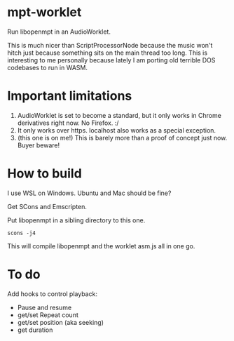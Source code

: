 # mpt-worklet
Run libopenmpt in an AudioWorklet.

This is much nicer than ScriptProcessorNode because the music won't hitch just because
something sits on the main thread too long.  This is interesting to me personally because
lately I am porting old terrible DOS codebases to run in WASM.

# Important limitations

1. AudioWorklet is set to become a standard, but it only works in Chrome derivatives right now.  No Firefox. :/
2. It only works over https.  localhost also works as a special exception.
3. (this one is on me!) This is barely more than a proof of concept just now.  Buyer beware!

# How to build

I use WSL on Windows.  Ubuntu and Mac should be fine?

Get SCons and Emscripten.

Put libopenmpt in a sibling directory to this one.

```shell
scons -j4
```

This will compile libopenmpt and the worklet asm.js all in one go.

# To do

Add hooks to control playback:

* Pause and resume
* get/set Repeat count
* get/set position (aka seeking)
* get duration